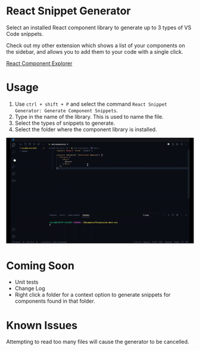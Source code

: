 # React Snippet Generator

Select an installed React component library to generate up to 3 types of VS Code snippets.

Check out my other extension which shows a list of your components on the sidebar, and allows you to add them to your code with a single click.

[React Component Explorer](https://marketplace.visualstudio.com/items?itemName=ObsessiveCoder.react-component-explorer)

# Usage

1. Use `ctrl + shift + P` and select the command `React Snippet Generator: Generate Component Snippets`.
2. Type in the name of the library. This is used to name the file.
3. Select the types of snippets to generate.
4. Select the folder where the component library is installed.

![Alt Text](./screenCapture.gif)

# Coming Soon

* Unit tests
* Change Log
* Right click a folder for a context option to generate snippets for components found in that folder.

# Known Issues

Attempting to read too many files will cause the generator to be cancelled.
